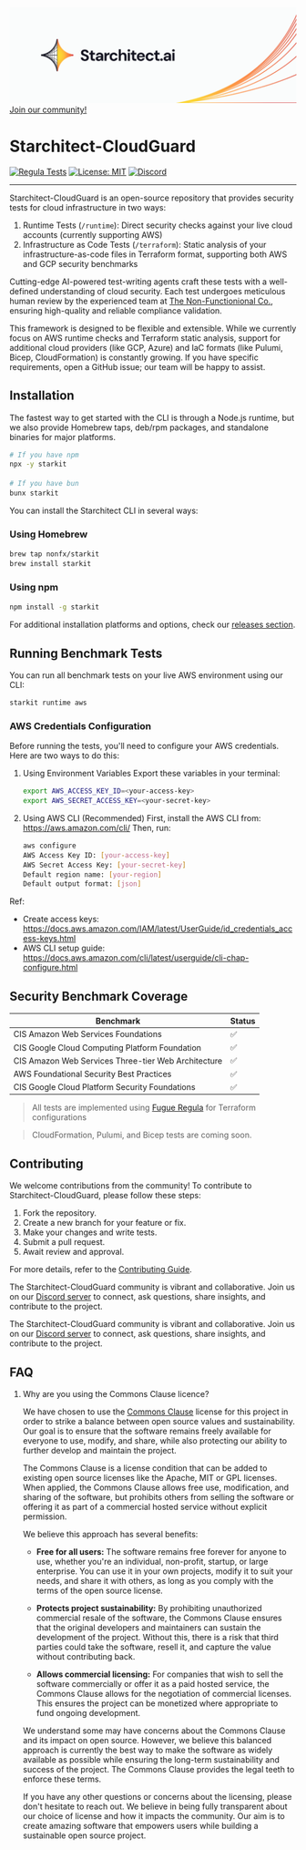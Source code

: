 [![Starchitect](./assets/starchitect.png)](https://starchitect.ai)
[Join our community!](https://discord.gg/kDTtfpgFFq)

# Starchitect-CloudGuard

[![Regula Tests](https://github.com/nonfx/starchitect-cloudguard/actions/workflows/regula-test.yml/badge.svg)](https://github.com/nonfx/starchitect-cloudguard/actions/workflows/regula-test.yml)
[![License: MIT](https://img.shields.io/badge/License-MIT-yellow.svg)](./LICENSE)
[![Discord](https://img.shields.io/discord/1306489507499216897)](https://discord.gg/kDTtfpgFFq)

---

Starchitect-CloudGuard is an open-source repository that provides security tests for cloud infrastructure in two ways:

1. Runtime Tests (`/runtime`): Direct security checks against your live cloud accounts (currently supporting AWS)
2. Infrastructure as Code Tests (`/terraform`): Static analysis of your infrastructure-as-code files in Terraform format, supporting both AWS and GCP security benchmarks

Cutting-edge AI-powered test-writing agents craft these tests with a well-defined understanding of cloud security. Each test undergoes meticulous human review by the experienced team at [The Non-Functionional Co.](https://nonfx.com), ensuring high-quality and reliable compliance validation.

This framework is designed to be flexible and extensible. While we currently focus on AWS runtime checks and Terraform static analysis, support for additional cloud providers (like GCP, Azure) and IaC formats (like Pulumi, Bicep, CloudFormation) is constantly growing. If you have specific requirements, open a GitHub issue; our team will be happy to assist.

## Installation

The fastest way to get started with the CLI is through a Node.js runtime, but we also provide Homebrew taps, deb/rpm packages, and standalone binaries for major platforms.

```bash
# If you have npm
npx -y starkit

# If you have bun
bunx starkit
```

You can install the Starchitect CLI in several ways:

### Using Homebrew

```bash
brew tap nonfx/starkit
brew install starkit
```

### Using npm

```bash
npm install -g starkit
```

For additional installation platforms and options, check our [releases section](https://github.com/nonfx/starchitect-cloudguard/releases).

## Running Benchmark Tests

You can run all benchmark tests on your live AWS environment using our CLI:

```bash
starkit runtime aws
```

### AWS Credentials Configuration

Before running the tests, you'll need to configure your AWS credentials. Here are two ways to do this:

1. Using Environment Variables
   Export these variables in your terminal:

   ```bash
   export AWS_ACCESS_KEY_ID=<your-access-key>
   export AWS_SECRET_ACCESS_KEY=<your-secret-key>
   ```

2. Using AWS CLI (Recommended)
   First, install the AWS CLI from: https://aws.amazon.com/cli/
   Then, run:
   ```bash
   aws configure
   AWS Access Key ID: [your-access-key]
   AWS Secret Access Key: [your-secret-key]
   Default region name: [your-region]
   Default output format: [json]
   ```

Ref:

- Create access keys: https://docs.aws.amazon.com/IAM/latest/UserGuide/id_credentials_access-keys.html
- AWS CLI setup guide: https://docs.aws.amazon.com/cli/latest/userguide/cli-chap-configure.html

## Security Benchmark Coverage

| Benchmark                                           | Status |
| --------------------------------------------------- | ------ |
| CIS Amazon Web Services Foundations                 | ✅     |
| CIS Google Cloud Computing Platform Foundation      | ✅     |
| CIS Amazon Web Services Three-tier Web Architecture | ✅     |
| AWS Foundational Security Best Practices            | ✅     |
| CIS Google Cloud Platform Security Foundations      | ✅     |

> All tests are implemented using [Fugue Regula](https://github.com/fugue/regula) for Terraform configurations

> CloudFormation, Pulumi, and Bicep tests are coming soon.

## Contributing

We welcome contributions from the community! To contribute to Starchitect-CloudGuard, please follow these steps:

1. Fork the repository.
2. Create a new branch for your feature or fix.
3. Make your changes and write tests.
4. Submit a pull request.
5. Await review and approval.

For more details, refer to the [Contributing Guide](CONTRIBUTING.md).

The Starchitect-CloudGuard community is vibrant and collaborative. Join us on our [Discord server](https://discord.gg/r48ZahhA) to connect, ask questions, share insights, and contribute to the project.

The Starchitect-CloudGuard community is vibrant and collaborative. Join us on our [Discord server](https://discord.gg/kDTtfpgFFq) to connect, ask questions, share insights, and contribute to the project.

## FAQ

1. Why are you using the Commons Clause licence?

   We have chosen to use the [Commons Clause](https://commonsclause.com/) license for this project in order to strike a balance between open source values and sustainability. Our goal is to ensure that the software remains freely available for everyone to use, modify, and share, while also protecting our ability to further develop and maintain the project.

   The Commons Clause is a license condition that can be added to existing open source licenses like the Apache, MIT or GPL licenses. When applied, the Commons Clause allows free use, modification, and sharing of the software, but prohibits others from selling the software or offering it as part of a commercial hosted service without explicit permission.

   We believe this approach has several benefits:

   - **Free for all users:** The software remains free forever for anyone to use, whether you're an individual, non-profit, startup, or large enterprise. You can use it in your own projects, modify it to suit your needs, and share it with others, as long as you comply with the terms of the open source license.

   - **Protects project sustainability:** By prohibiting unauthorized commercial resale of the software, the Commons Clause ensures that the original developers and maintainers can sustain the development of the project. Without this, there is a risk that third parties could take the software, resell it, and capture the value without contributing back.

   - **Allows commercial licensing:** For companies that wish to sell the software commercially or offer it as a paid hosted service, the Commons Clause allows for the negotiation of commercial licenses. This ensures the project can be monetized where appropriate to fund ongoing development.

   We understand some may have concerns about the Commons Clause and its impact on open source. However, we believe this balanced approach is currently the best way to make the software as widely available as possible while ensuring the long-term sustainability and success of the project. The Commons Clause provides the legal teeth to enforce these terms.

   If you have any other questions or concerns about the licensing, please don't hesitate to reach out. We believe in being fully transparent about our choice of license and how it impacts the community. Our aim is to create amazing software that empowers users while building a sustainable open source project.
